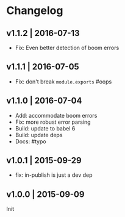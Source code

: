 # Changelog

## v1.1.2 | 2016-07-13
* Fix: Even better detection of boom errors

## v1.1.1 | 2016-07-05
* Fix: don't break `module.exports` #oops

## v1.1.0 | 2016-07-04
* Add: accommodate boom errors
* Fix: more robust error parsing
* Build: update to babel 6
* Build: update deps
* Docs: #typo

## v1.0.1 | 2015-09-29
* fix: in-publish is just a dev dep

## v1.0.0 | 2015-09-09
Init





